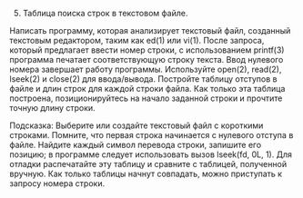 5. Таблица поиска строк в текстовом файле.

Написать программу, которая анализирует текстовый файл, созданный текстовым редактором, таким как ed(1) или vi(1). После запроса, который предлагает ввести номер строки, с использованием printf(3) программа печатает соответствующую строку текста. Ввод нулевого номера завершает работу программы. Используйте open(2), read(2), lseek(2) и close(2) для ввода/вывода. Постройте таблицу отступов в файле и длин строк для каждой строки файла. Как только эта таблица построена, позиционируйтесь на начало заданной строки и прочтите точную длину строки. 

Подсказка: Выберите или создайте текстовый файл с короткими строками. Помните, что первая строка начинается с нулевого отступа в файле. Найдите каждый символ перевода строки, запишите его позицию; в программе следует использовать вызов lseek(fd, 0L, 1). Для отладки распечатайте эту таблицу и сравните с таблицей, полученной вручную. Как только таблицы начнут совпадать, можно приступать к запросу номера строки.

